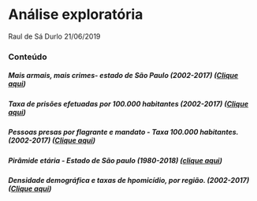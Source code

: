 Análise exploratória
================
Raul de Sá Durlo
21/06/2019

### Conteúdo

##### Mais armais, mais crimes- estado de São Paulo (2002-2017) ([Clique aqui](https://rdurl0.github.io/Projeto/docs/mais_armas_mais_crimes.html))

##### Taxa de prisões efetuadas por 100.000 habitantes (2002-2017) ([Clique aqui](https://rdurl0.github.io/Projeto/docs/prisoes_efetuadas_gganimate.html))

##### Pessoas presas por flagrante e mandato - Taxa 100.000 habitantes. (2002-2017) ([Clique aqui](https://rdurl0.github.io/Projeto/docs/prisoes_flagrantes_e_mandato.html))

##### Pirâmide etária - Estado de São paulo (1980-2018) ([clique aqui](https://rdurl0.github.io/Projeto/docs/piramide_etaria_gganimate.html))

##### Densidade demográfica e taxas de hpomicídio, por região. (2002-2017) ([Clique aqui](https://rdurl0.github.io/Projeto/docs/densidade_demografica_versus_tx_homicidio.html))
